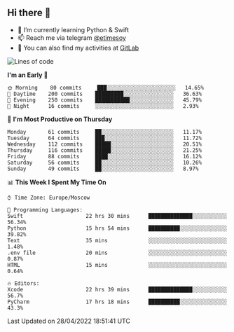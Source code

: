 ## Hi there 👋
- 🌱 I’m currently learning Python & Swift
- 📫 Reach me via telegram [@etimesoy](https://t.me/etimesoy/)
- 🦊 You can also find my activities at [GitLab](https://gitlab.com/etimesoy)

<!--START_SECTION:waka-->
![Lines of code](https://img.shields.io/badge/From%20Hello%20World%20I%27ve%20Written-189%20Thousand%20lines%20of%20code-blue)

**I'm an Early 🐤** 

```text
🌞 Morning    80 commits     ███░░░░░░░░░░░░░░░░░░░░░░   14.65% 
🌆 Daytime    200 commits    █████████░░░░░░░░░░░░░░░░   36.63% 
🌃 Evening    250 commits    ███████████░░░░░░░░░░░░░░   45.79% 
🌙 Night      16 commits     ░░░░░░░░░░░░░░░░░░░░░░░░░   2.93%

```
📅 **I'm Most Productive on Thursday** 

```text
Monday       61 commits     ██░░░░░░░░░░░░░░░░░░░░░░░   11.17% 
Tuesday      64 commits     ███░░░░░░░░░░░░░░░░░░░░░░   11.72% 
Wednesday    112 commits    █████░░░░░░░░░░░░░░░░░░░░   20.51% 
Thursday     116 commits    █████░░░░░░░░░░░░░░░░░░░░   21.25% 
Friday       88 commits     ████░░░░░░░░░░░░░░░░░░░░░   16.12% 
Saturday     56 commits     ██░░░░░░░░░░░░░░░░░░░░░░░   10.26% 
Sunday       49 commits     ██░░░░░░░░░░░░░░░░░░░░░░░   8.97%

```


📊 **This Week I Spent My Time On** 

```text
⌚︎ Time Zone: Europe/Moscow

💬 Programming Languages: 
Swift                    22 hrs 30 mins      ██████████████░░░░░░░░░░░   56.34% 
Python                   15 hrs 54 mins      ██████████░░░░░░░░░░░░░░░   39.82% 
Text                     35 mins             ░░░░░░░░░░░░░░░░░░░░░░░░░   1.48% 
.env file                20 mins             ░░░░░░░░░░░░░░░░░░░░░░░░░   0.87% 
HTML                     15 mins             ░░░░░░░░░░░░░░░░░░░░░░░░░   0.64%

🔥 Editors: 
Xcode                    22 hrs 39 mins      ██████████████░░░░░░░░░░░   56.7% 
PyCharm                  17 hrs 18 mins      ██████████░░░░░░░░░░░░░░░   43.3%

```


 Last Updated on 28/04/2022 18:51:41 UTC
<!--END_SECTION:waka-->
